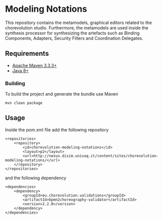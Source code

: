 # Modeling Notations
This repository contains the metamodels, graphical editors related to the chorevolution studio.
Furthermore, the metamodels are used inside the synthesis processor for synthesizing the artefacts such as Binding Components, Adapters, Security Filters and Coordination Delegates.

## Requirements

* [Apache Maven 3.3.3+](https://maven.apache.org/install.html)
* [Java 8+](http://www.oracle.com/technetwork/java/javase/downloads/jdk8-downloads-2133151.html)

### Building

To build the project and generate the bundle use Maven

    mvn clean package


## Usage
Inside the pom.xml file add the following repository

```
<repositories>
	<repository>
		<id>chorevolution-modeling-notations</id>
		<layout>p2</layout>
		<url>http://nexus.disim.univaq.it/content/sites/chorevolution-modeling-notations/</url>
	</repository>
</repositories>
```
and the following dependency

```
<dependencies>
	<dependency>
		<groupId>eu.chorevolution.validations</groupId>
		<artifactId>bpmn2choreography-validator</artifactId>
		<version>2.2.0</version>
	</dependency>
</dependencies>
```
